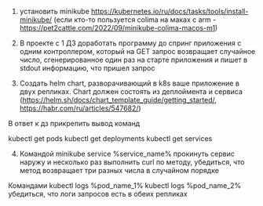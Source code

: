 1) установить minikube https://kubernetes.io/ru/docs/tasks/tools/install-minikube/ (если кто-то пользуется colima на маках с arm - https://pet2cattle.com/2022/09/minikube-colima-macos-m1)

2) В проекте с 1 ДЗ доработать программу до спринг приложения с одним контроллером, который на GET запрос возвращает случайное число, сгенерированное один раз на старте приложения и пишет в stdout информацию, что пришел запрос

3) Создать helm chart, разворачивающий в k8s ваше приложение в двух репликах. Chart должен состоять из деплоймента и сервиса (https://helm.sh/docs/chart_template_guide/getting_started/, https://habr.com/ru/articles/547682/)

В ответ к дз прикрепить вывод команд

kubectl get pods
kubectl get deployments
kubectl get services


4) Командой minikube service %service_name% прокинуть сервис наружу и несколько раз выполнить curl по методу, убедиться, что метод возвращает три разных числа в случайном порядке

Командами kubectl logs %pod_name_1% kubectl logs %pod_name_2% убедиться, что логи запросов есть в обеих репликах
